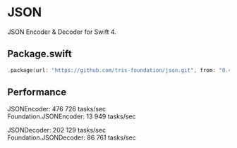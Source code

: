 # JSON

JSON Encoder & Decoder for Swift 4.

## Package.swift

```swift
.package(url: "https://github.com/tris-foundation/json.git", from: "0.4.0")
```

## Performance
JSONEncoder: 476 726 tasks/sec<br>
Foundation.JSONEncoder: 13 949 tasks/sec<br>

JSONDecoder: 202 129 tasks/sec<br>
Foundation.JSONDecoder: 86 761 tasks/sec<br>
